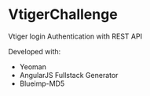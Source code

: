 # VtigerChallenge
Vtiger login Authentication with REST API


Developed with:

- Yeoman
- AngularJS Fullstack Generator
- Blueimp-MD5
